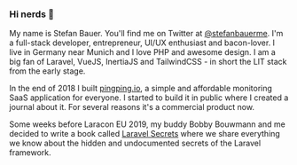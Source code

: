 ### Hi nerds 👋

My name is Stefan Bauer. You'll find me on Twitter at [@stefanbauerme](https://twitter.com/stefanbauerme). I'm a full-stack developer, entrepreneur, UI/UX enthusiast and bacon-lover. I live in Germany near Munich and I love PHP and awesome design. I am a big fan of Laravel, VueJS, InertiaJS and TailwindCSS - in short the LIT stack from the early stage.

In the end of 2018 I built [pingping.io](https://pingping.io), a simple and affordable monitoring SaaS application for everyone. I started to build it in public where I created a journal about it. For several reasons it's a commercial product now.

Some weeks before Laracon EU 2019, my buddy Bobby Bouwmann and me decided to write a book called [Laravel Secrets](https://laravelsecrets.com) where we share everything we know about the hidden and undocumented secrets of the Laravel framework.
